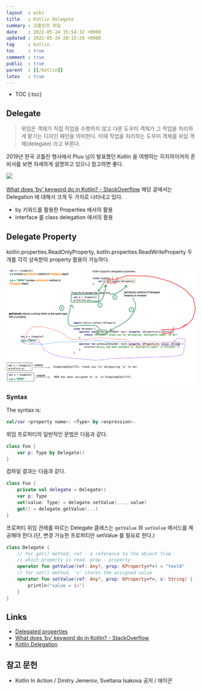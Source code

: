 ```yaml
---
layout  : wiki
title   : Kotlin Delegate
summary : 코틀린의 위임
date    : 2022-05-24 15:54:32 +0900
updated : 2022-05-24 20:15:24 +0900
tag     : kotlin
toc     : true
comment : true
public  : true
parent  : [[/kotlin]]
latex   : true
---
```

* TOC
{:toc}

## Delegate

> 위임은 객체가 직접 작업을 수행하지 않고 다른 도우미 객체가 그 작업을 처리하게 맡기는 디자인 패턴을 의미한다. 이때 작업을 처리하는 도우미 객체를 위임 객체(delegate) 라고 부른다.

2019년 한국 코틀린 행사에서 Pluu 님이 발표했던 Kotlin 을 여행하는 히치하이커의 준비서를 보면 자세하게 설명하고 있으니 참고하면 좋다.

![](https://speakerdeck.com/pluu/kotlineul-yeohaenghaneun-hicihaikeoyi-junbiseo)

[What does ‘by’ keyword do in Kotlin? - StackOverflow](https://stackoverflow.com/questions/38250022/what-does-by-keyword-do-in-kotlin) 해당 글에서는
Delegation 에 대해서 크게 두 가지로 나타내고 있다.

- by 키워드를 활용한 Properties 에서의 활용
- interface 를 class delegation 에서의 활용

## Delegate Property

kotlin.properties.ReadOnlyProperty, kotlin.properties.ReadWriteProperty 두 개를 각각 상속받아 property 활용이 가능하다.

![]( /resource/wiki/kotlin-delegate/delgate.png)

### Syntax

The syntax is:

```kotlin
val/var <property name>: <Type> by <expression>. 
```

위임 프로퍼티의 일반적인 문법은 다음과 같다.

```kotlin
class Foo {
    var p: Type by Delegate()
}
```

컴파일 결과는 다음과 같다.

```kotlin
class Foo {
    private val delegate = Delegate()
    var p: Type
    set(value: Type) = delegate.setValue(..., value)
    get() = delegate.getValue(...)
}
```

프로퍼티 위임 관례를 따르는 Delegate 클래스는 `getValue` 와 `setValue` 메서드를 제공해야 한다.(단, 변경 가능한 프로퍼티만 setValue 를 필요로 한다.)

```kotlin
class Delegate {
    // for get() method, ref - a reference to the object from 
    // which property is read. prop - property
    operator fun getValue(ref: Any?, prop: KProperty<*>) = "textA"
    // for set() method, 'v' stores the assigned value
    operator fun setValue(ref: Any?, prop: KProperty<*>, v: String) {
        println("value = $v")
    }
}
```

## Links

- [Delegated properties](https://kotlinlang.org/docs/delegated-properties.html)
- [What does ‘by’ keyword do in Kotlin? - StackOverflow](https://stackoverflow.com/questions/38250022/what-does-by-keyword-do-in-kotlin)
- [Kotlin Delegation](https://thdev.tech/kotlin/2020/11/27/kotlin_delegation/)

## 참고 문헌

- Kotlin In Action / Dmitry Jemerov, Svetlana Isakova 공저 / 에이콘